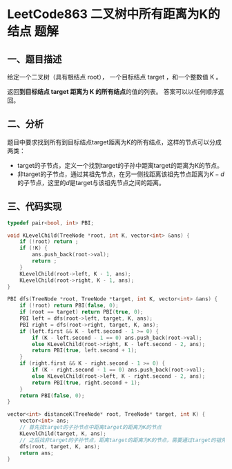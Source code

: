 # LeetCode863 二叉树中所有距离为K的结点 题解

## 一、题目描述

给定一个二叉树（具有根结点 root）， 一个目标结点 target ，和一个整数值 K 。

返回**到目标结点 target 距离为 K 的所有结点**的值的列表。 答案可以以任何顺序返回。



## 二、分析

题目中要求找到所有到目标结点target距离为K的所有结点，这样的节点可以分成两类：

+ target的子节点，定义一个找到target的子孙中距离target的距离为K的节点。
+ 非target的子节点，通过其祖先节点，在另一侧找距离该祖先节点距离为$K-d$的子节点，这里的$d$是target与该祖先节点之间的距离。



## 三、代码实现

```c++
typedef pair<bool, int> PBI;

void KLevelChild(TreeNode *root, int K, vector<int> &ans) {
    if (!root) return ;
    if (!K) {
        ans.push_back(root->val);
        return ;
    }
    KLevelChild(root->left, K - 1, ans);
    KLevelChild(root->right, K - 1, ans);
}

PBI dfs(TreeNode *root, TreeNode *target, int K, vector<int> &ans) {
    if (!root) return PBI(false, 0);
    if (root == target) return PBI(true, 0);
    PBI left = dfs(root->left, target, K, ans);
    PBI right = dfs(root->right, target, K, ans);
    if (left.first && K - left.second - 1 >= 0) {
        if (K - left.second - 1 == 0) ans.push_back(root->val);
        else KLevelChild(root->right, K - left.second - 2, ans);
        return PBI(true, left.second + 1);
    }
    if (right.first && K - right.second - 1 >= 0) {
        if (K - right.second - 1 == 0) ans.push_back(root->val);
        else KLevelChild(root->left, K - right.second - 2, ans);
        return PBI(true, right.second + 1);
    }
    return PBI(false, 0);
}

vector<int> distanceK(TreeNode* root, TreeNode* target, int K) {
    vector<int> ans;
    // 首先找target的子孙节点中距离target的距离为K的节点
    KLevelChild(target, K, ans);
    // 之后找非target的子孙节点，距离target的距离为K的节点，需要通过target的祖先节点来寻找，在合理的祖先节点的另一侧找符合条件的节点
    dfs(root, target, K, ans);
    return ans;
}
```

